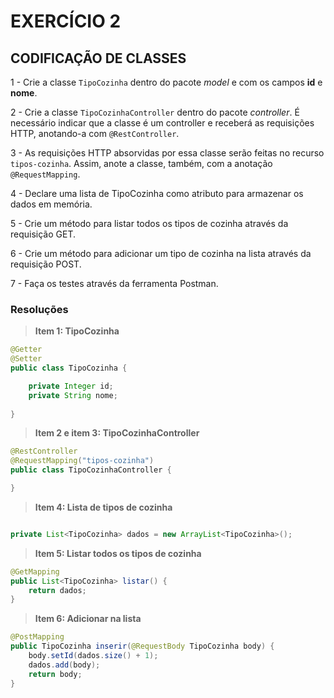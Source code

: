# EXERCÍCIO 2


## CODIFICAÇÃO DE CLASSES

1 - Crie a classe `TipoCozinha` dentro do pacote _model_ e com os campos **id** e **nome**. 

2 - Crie a classe `TipoCozinhaController` dentro do pacote _controller_. É necessário indicar que a classe é um controller e receberá as requisições HTTP, anotando-a com `@RestController`.

3 - As requisições HTTP absorvidas por essa classe serão feitas no recurso `tipos-cozinha`. Assim, anote a classe, também, com a anotação `@RequestMapping`.

4 - Declare uma lista de TipoCozinha como atributo para armazenar os dados em memória.

5 - Crie um método para listar todos os tipos de cozinha através da requisição GET.

6 - Crie um método para adicionar um tipo de cozinha na lista através da requisição POST.

7 - Faça os testes através da ferramenta Postman.

### Resoluções

> **Item 1: TipoCozinha**

```java
@Getter
@Setter
public class TipoCozinha {

	private Integer id;
	private String nome;
	
}
```

> **Item 2 e item 3: TipoCozinhaController**

```java
@RestController
@RequestMapping("tipos-cozinha")
public class TipoCozinhaController {

}
```

> **Item 4: Lista de tipos de cozinha**

```java

private List<TipoCozinha> dados = new ArrayList<TipoCozinha>();

```

> **Item 5: Listar todos os tipos de cozinha**

```java
@GetMapping
public List<TipoCozinha> listar() {
	return dados;
}
```
> **Item 6: Adicionar na lista**

```java
@PostMapping
public TipoCozinha inserir(@RequestBody TipoCozinha body) {
	body.setId(dados.size() + 1);
	dados.add(body);
	return body;
}
```